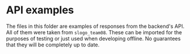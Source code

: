 # API examples

The files in this folder are examples of responses from the backend's API. All of them were taken from `slogo_team08`. These can be imported for the purposes of testing or just used when developing offline. No guarantees that they will be completely up to date.